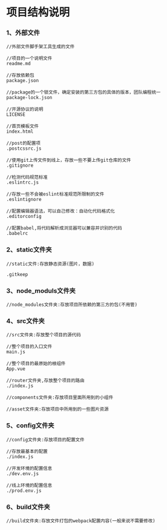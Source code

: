 # 项目结构说明

### 1、外部文件

```
//外部文件脚手架工具生成的文件

//项目的一个说明文件
readme.md

//存放依赖包
package.json

//package的一个锁文件，确定安装的第三方包的具体的版本，团队编程统一
package-lock.json

//开源协议的说明
LICENSE

//首页模板文件
index.html

//post的配置项
.postcssrc.js

//使用git上传文件到线上，存放一些不要上传git仓库的文件
.gitignore

//检测代码规范标准
.eslintrc.js

//存放一些不会被eslint标准规范所限制的文件
.eslintignore

//配置编辑器语法，可以自己修改：自动化代码格式化
.editorconfig

//配置babel,将代码解析成浏览器可以兼容并识别的代码
.babelrc
```



### 2、static文件夹

```
//static文件:存放静态资源(图片，数据)

.gitkeep
```



### 3、node_moduls文件夹

```
//node_modules文件夹:存放项目所依赖的第三方的包(不用管)
```



### 4、src文件夹

```
//src文件夹:存放整个项目的源代码

//整个项目的入口文件
main.js

//整个项目的最原始的根组件
App.vue

//router文件夹,存放整个项目的路由
./index.js

//components文件夹:存放项目里面所用到的小组件

//asset文件夹:存放项目中所用到的一些图片资源

```



### 5、config文件夹

```
//config文件夹:存放项目的配置文件

//存放最基本的配置
./index.js

//开发环境的配置信息
./dev.env.js

//线上环境的配置信息
./prod.env.js
```



### 6、build文件夹

```
//build文件夹:存放文件打包的webpack配置内容(一般来说不需要修改)
```

